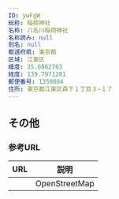 ```yaml
---
ID: ywFgW
総称: 稲荷神社
名称: 八名川稲荷神社
名称読み: null
別名: null
都道府県: 東京都
区域: 江東区
緯度: 35.6862763
経度: 139.7971201
郵便番号: 1350004
住所: 東京都江東区森下１丁目３−１７
---
```


## その他

### 参考URL

| URL | 説明          |
| --- | ------------- |
|     | OpenStreetMap |
